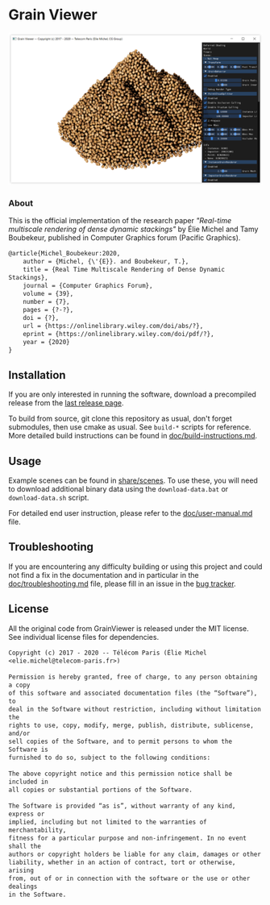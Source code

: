 Grain Viewer
============

![Screenshot of GrainViewer](doc/images/screenshot.png)

### About

This is the official implementation of the research paper *"Real-time multiscale rendering of dense dynamic stackings"* by Élie Michel and Tamy Boubekeur, published in Computer Graphics forum (Pacific Graphics).

```
@article{Michel_Boubekeur:2020,
	author = {Michel, {\'{E}}. and Boubekeur, T.},
	title = {Real Time Multiscale Rendering of Dense Dynamic Stackings},
	journal = {Computer Graphics Forum},
	volume = {39},
	number = {7},
	pages = {?-?},
	doi = {?},
	url = {https://onlinelibrary.wiley.com/doi/abs/?},
	eprint = {https://onlinelibrary.wiley.com/doi/pdf/?},
	year = {2020}
}
```

## Installation

If you are only interested in running the software, download a precompiled release from the [last release page](https://github.com/eliemichel/GrainViewer/releases/latest).

To build from source, git clone this repository as usual, don't forget submodules, then use cmake as usual. See `build-*` scripts for reference. More detailed build instructions can be found in [doc/build-instructions.md](doc/build-instructions.md).

## Usage

Example scenes can be found in [share/scenes](share/scenes). To use these, you will need to download additional binary data using the `download-data.bat` or `download-data.sh` script.

For detailed end user instruction, please refer to the [doc/user-manual.md](doc/user-manual.md) file.

## Troubleshooting

If you are encountering any difficulty building or using this project and could not find a fix in the documentation and in particular in the [doc/troubleshooting.md](doc/troubleshooting.md) file, please fill in an issue in the [bug tracker](https://github.com/eliemichel/GrainViewer/issues).

## License

All the original code from GrainViewer is released under the MIT license. See individual license files for dependencies.

```
Copyright (c) 2017 - 2020 -- Télécom Paris (Élie Michel <elie.michel@telecom-paris.fr>)

Permission is hereby granted, free of charge, to any person obtaining a copy
of this software and associated documentation files (the “Software”), to
deal in the Software without restriction, including without limitation the
rights to use, copy, modify, merge, publish, distribute, sublicense, and/or
sell copies of the Software, and to permit persons to whom the Software is
furnished to do so, subject to the following conditions:

The above copyright notice and this permission notice shall be included in
all copies or substantial portions of the Software.

The Software is provided “as is”, without warranty of any kind, express or
implied, including but not limited to the warranties of merchantability,
fitness for a particular purpose and non-infringement. In no event shall the
authors or copyright holders be liable for any claim, damages or other
liability, whether in an action of contract, tort or otherwise, arising
from, out of or in connection with the software or the use or other dealings
in the Software.
```
